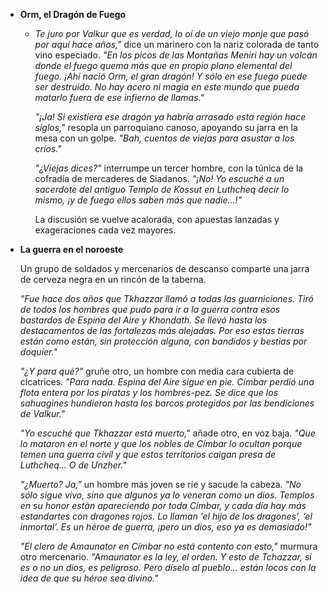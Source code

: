 - **Orm, el Dragón de Fuego**
	- *Te juro por Valkur que es verdad, lo oí de un viejo monje que pasó por aquí hace años,"* dice un marinero con la nariz colorada de tanto vino especiado. *"En los picos de las Montañas Meniri hay un volcán donde el fuego quema más que en propio plano elemental del fuego. ¡Ahí nació Orm, el gran dragón! Y sólo en ese fuego puede ser destruido. No hay acero ni magia en este mundo que pueda matarlo fuera de ese infierno de llamas."*
	  
	  *"¡Ja! Si existiera ese dragón ya habría arrasado esta región hace siglos,"* resopla un parroquiano canoso, apoyando su jarra en la mesa con un golpe. *"Bah, cuentos de viejas para asustar a los críos."*
	  
	  *"¿Viejas dices?"* interrumpe un tercer hombre, con la túnica de la cofradía de mercaderes de Siadanos. *"¡No! Yo escuché a un sacerdote del antiguo Templo de Kossut en Luthcheq decir lo mismo, ¡y de fuego ellos saben más que nadie...!"*
	  
	  La discusión se vuelve acalorada, con apuestas lanzadas y exageraciones cada vez mayores.
- **La guerra en el noroeste**
  
  Un grupo de soldados y mercenarios de descanso comparte una jarra de cerveza negra en un rincón de la taberna.
  
  *"Fue hace dos años que Tkhazzar llamó a todas las guarniciones. Tiró de todos los hombres que pudo para ir a la guerra contra esos bastardos de Espina del Aire y Khondath. Se llevó hasta los destacamentos de las fortalezas más alejadas. Por eso estas tierras están como están, sin protección alguna, con bandidos y bestias por doquier."*
  
  *"¿Y para qué?"* gruñe otro, un hombre con media cara cubierta de cicatrices. *"Para nada. Espina del Aire sigue en pie. Címbar perdió una flota entera por los piratas y los hombres-pez. Se dice que los sahuagines hundieron hasta los barcos protegidos por las bendiciones de Valkur."*
  
  *"Yo escuché que Tkhazzar está muerto,"* añade otro, en voz baja. *"Que lo mataron en el norte y que los nobles de Címbar lo ocultan porque temen una guerra civil y que estos territorios caigan presa de Luthcheq... O de Unzher."*
  
  *"¿Muerto? Ja,"* un hombre más joven se ríe y sacude la cabeza. *"No sólo sigue vivo, sino que algunos ya lo veneran como un dios. Templos en su honor están apareciendo por toda Címbar, y cada día hay más estandartes con dragones rojos. Lo llaman ‘el hijo de los dragones’, ‘el inmortal’. Es un héroe de guerra, ¡pero un dios, eso ya es demasiado!"*
  
  *"El clero de Amaunator en Címbar no está contento con esto,"* murmura otro mercenario. *"Amaunator es la ley, el orden. Y esto de Tchazzar, si es o no un dios, es peligroso. Pero díselo al pueblo… están locos con la idea de que su héroe sea divino."*